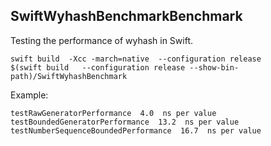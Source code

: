 ## SwiftWyhashBenchmarkBenchmark

Testing the performance of wyhash in Swift.


```
swift build  -Xcc -march=native  --configuration release
$(swift build   --configuration release --show-bin-path)/SwiftWyhashBenchmark
```
Example:

```
testRawGeneratorPerformance  4.0  ns per value
testBoundedGeneratorPerformance  13.2  ns per value
testNumberSequenceBoundedPerformance  16.7  ns per value
```
